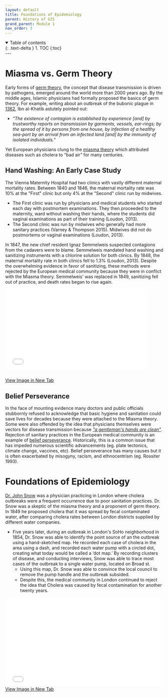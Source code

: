 ```yaml
---
layout: default
title: Foundations of Epidemiology
parent: History of GIS
grand_parent: Module 1
nav_order: 3
---
```


<details open markdown="block">
  <summary>
    Table of contents
  </summary>
  {: .text-delta }
1. TOC
{:toc}
</details>
---

# Miasma vs. Germ Theory

Early forms of [germ theory](https://en.wikipedia.org/wiki/Germ_theory_of_disease), the concept that disease transmission is driven by pathogens, emerged around the world more than 2000 years ago.  By the middle ages, Islamic physicians had formally proposed the basics of germ theory.  For example, writing about an outbreak of the bubonic plague in [1362](https://en.wikipedia.org/wiki/Ibn_al-Khatib#On_the_Plague), Ibn al-Khatib astutely pointed out:

* *"The existence of contagion is established by experience [and] by trustworthy reports on transmission by garments, vessels, ear-rings; by the spread of it by persons from one house, by infection of a healthy sea-port by an arrival from an infected land [and] by the immunity of isolated individuals."*  

Yet European physicians clung to the [miasma theory](https://en.wikipedia.org/wiki/Miasma_theory) which attributed diseases such as cholera to “bad air” for many centuries.  

## Hand Washing: An Early Case Study

The Vienna Maternity Hospital had two clinics with vastly different maternal mortality rates.  Between 1840 and 1846, the maternal mortality rate was 10% at the "First" clinic but only 4% at the "Second" clinic run by midwives.
* The First clinic was run by physicians and medical students who started each day with postmortem examinations.  They then proceeded to the maternity, ward without washing their hands, where the students did vaginal examinations as part of their training (Loudon, 2013).
* The Second clinic was run by midwives who generally had more sanitary practices (Varney & Thompson 2015).  Midwives did not do postmortems or vaginal examinations (Loudon, 2013).

In 1847, the new chief resident Ignaz Semmelweis suspected contagions from the cadavers were to blame.  Semmelweis mandated hand washing and sanitizing instruments with a chlorine solution for both clinics.  By 1848, the maternal mortality rate in both clinics fell to 1.3% (Loudon, 2013).  Despite the overwhelming evidence in favor of sanitizing, these methods were rejected by the European medical community because they were in conflict with the Miasma theory. Semmelweis' was replaced in 1849, sanitizing fell out of practice, and death rates began to rise again.


<div style="overflow: hidden;
  padding-top: 56.25%;
  position: relative">
  <iframe src="content/images/ViennaHospital.png" title="Processes" scrolling="no" frameborder="0"
    style="border: 0;
   height: 90%;
   left: 0;
   position: absolute;
   top: 0;
   width: 90%;">
   <p>Your browser does not support iframes.</p>
 </iframe>
</div>
<a href="content/images/ViennaHospital.png" target="_blank">View Image in New Tab</a>

## Belief Perseverance
In the face of mounting evidence many doctors and public officials stubbornly refused to acknowledge that basic hygiene and sanitation could save lives for decades because they were attached to the Miasma theory.  Some were also offended by the idea that physicians themselves were vectors for disease transmission because [*"a gentleman's hands are clean"*](https://en.wikipedia.org/wiki/Charles_Delucena_Meigs).  Rejection of sanitary practices in the European medical community is an example of [belief perseverance](https://en.wikipedia.org/wiki/Belief_perseverance).  Historically, this is a common issue that has impeded numerous scientific advancements (eg. plate tectonics, climate change, vaccines, etc).  Belief perseverance has many causes but it is often exacerbated by misogyny, racism, and ethnocentrism (eg. Rossiter 1993).


# Foundations of Epidemiology

[Dr. John Snow](https://en.wikipedia.org/wiki/John_Snow#Cholera) was a physician practicing in London where cholera outbreaks were a frequent occurrence due to poor sanitation practices.  Dr. Snow was a skeptic of the miasma theory and a proponent of germ theory.  In 1849 he proposed cholera that it was spread by fecal contaminated water, after comparing cholera rates between London districts supplied by different water companies.
* Five years later, during an outbreak in London's SoHo neighborhood in 1854, Dr. Snow was able to identify the point source of an the outbreak using a hand-sketched map.  He recorded each case of cholera in the area using a dash, and recorded each water pump with a circled dot, creating what today would be called a ‘dot map.’ By recording clusters of disease, and conducting interviews, Snow was able to trace most cases of the outbreak to a single water pump, located on Broad st.
  * Using this map, Dr. Snow was able to convince the local council to remove the pump handle and the outbreak subsided.
  * Despite this, the medical community in London continued to reject the idea that Cholera was caused by fecal contamination for another twenty years.

<div style="overflow: hidden;
  padding-top: 56.25%;
  position: relative">
  <iframe src="content/images/Snow_Map.jpg" title="Processes" scrolling="no" frameborder="0"
    style="border: 0;
   height: 100%;
   left: 0;
   position: absolute;
   top: 0;
   width: 100%;">
   <p>Your browser does not support iframes.</p>
 </iframe>
</div>
<a href="content/images/Snow_Map.jpg" target="_blank">View Image in New Tab</a>


